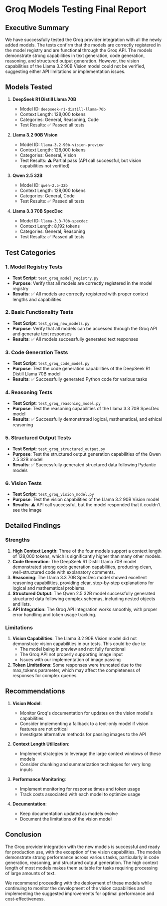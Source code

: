 # Groq Models Testing Final Report

## Executive Summary

We have successfully tested the Groq provider integration with all the newly added models. The tests confirm that the models are correctly registered in the model registry and are functional through the Groq API. The models demonstrate strong capabilities in text generation, code generation, reasoning, and structured output generation. However, the vision capabilities of the Llama 3.2 90B Vision model could not be verified, suggesting either API limitations or implementation issues.

## Models Tested

1. **DeepSeek R1 Distill Llama 70B**
   - Model ID: `deepseek-r1-distill-llama-70b`
   - Context Length: 128,000 tokens
   - Categories: General, Reasoning, Code
   - Test Results: ✅ Passed all tests

2. **Llama 3.2 90B Vision**
   - Model ID: `llama-3.2-90b-vision-preview`
   - Context Length: 128,000 tokens
   - Categories: General, Vision
   - Test Results: ⚠️ Partial pass (API call successful, but vision capabilities not verified)

3. **Qwen 2.5 32B**
   - Model ID: `qwen-2.5-32b`
   - Context Length: 128,000 tokens
   - Categories: General, Code
   - Test Results: ✅ Passed all tests

4. **Llama 3.3 70B SpecDec**
   - Model ID: `llama-3.3-70b-specdec`
   - Context Length: 8,192 tokens
   - Categories: General, Reasoning
   - Test Results: ✅ Passed all tests

## Test Categories

### 1. Model Registry Tests
- **Test Script**: `test_groq_model_registry.py`
- **Purpose**: Verify that all models are correctly registered in the model registry
- **Results**: ✅ All models are correctly registered with proper context lengths and capabilities

### 2. Basic Functionality Tests
- **Test Script**: `test_groq_new_models.py`
- **Purpose**: Verify that all models can be accessed through the Groq API and generate text responses
- **Results**: ✅ All models successfully generated text responses

### 3. Code Generation Tests
- **Test Script**: `test_groq_code_model.py`
- **Purpose**: Test the code generation capabilities of the DeepSeek R1 Distill Llama 70B model
- **Results**: ✅ Successfully generated Python code for various tasks

### 4. Reasoning Tests
- **Test Script**: `test_groq_reasoning_model.py`
- **Purpose**: Test the reasoning capabilities of the Llama 3.3 70B SpecDec model
- **Results**: ✅ Successfully demonstrated logical, mathematical, and ethical reasoning

### 5. Structured Output Tests
- **Test Script**: `test_groq_structured_output.py`
- **Purpose**: Test the structured output generation capabilities of the Qwen 2.5 32B model
- **Results**: ✅ Successfully generated structured data following Pydantic models

### 6. Vision Tests
- **Test Script**: `test_groq_vision_model.py`
- **Purpose**: Test the vision capabilities of the Llama 3.2 90B Vision model
- **Results**: ⚠️ API call successful, but the model responded that it couldn't see the image

## Detailed Findings

### Strengths
1. **High Context Length**: Three of the four models support a context length of 128,000 tokens, which is significantly higher than many other models.
2. **Code Generation**: The DeepSeek R1 Distill Llama 70B model demonstrated strong code generation capabilities, producing clean, well-structured code with explanatory comments.
3. **Reasoning**: The Llama 3.3 70B SpecDec model showed excellent reasoning capabilities, providing clear, step-by-step explanations for logical and mathematical problems.
4. **Structured Output**: The Qwen 2.5 32B model successfully generated structured data following complex schemas, including nested objects and lists.
5. **API Integration**: The Groq API integration works smoothly, with proper error handling and token usage tracking.

### Limitations
1. **Vision Capabilities**: The Llama 3.2 90B Vision model did not demonstrate vision capabilities in our tests. This could be due to:
   - The model being in preview and not fully functional
   - The Groq API not properly supporting image input
   - Issues with our implementation of image passing
2. **Token Limitations**: Some responses were truncated due to the max_tokens parameter, which may affect the completeness of responses for complex queries.

## Recommendations

1. **Vision Model**:
   - Monitor Groq's documentation for updates on the vision model's capabilities
   - Consider implementing a fallback to a text-only model if vision features are not critical
   - Investigate alternative methods for passing images to the API

2. **Context Length Utilization**:
   - Implement strategies to leverage the large context windows of these models
   - Consider chunking and summarization techniques for very long inputs

3. **Performance Monitoring**:
   - Implement monitoring for response times and token usage
   - Track costs associated with each model to optimize usage

4. **Documentation**:
   - Keep documentation updated as models evolve
   - Document the limitations of the vision model

## Conclusion

The Groq provider integration with the new models is successful and ready for production use, with the exception of the vision capabilities. The models demonstrate strong performance across various tasks, particularly in code generation, reasoning, and structured output generation. The high context length of most models makes them suitable for tasks requiring processing of large amounts of text.

We recommend proceeding with the deployment of these models while continuing to monitor the development of the vision capabilities and implementing the suggested improvements for optimal performance and cost-effectiveness. 